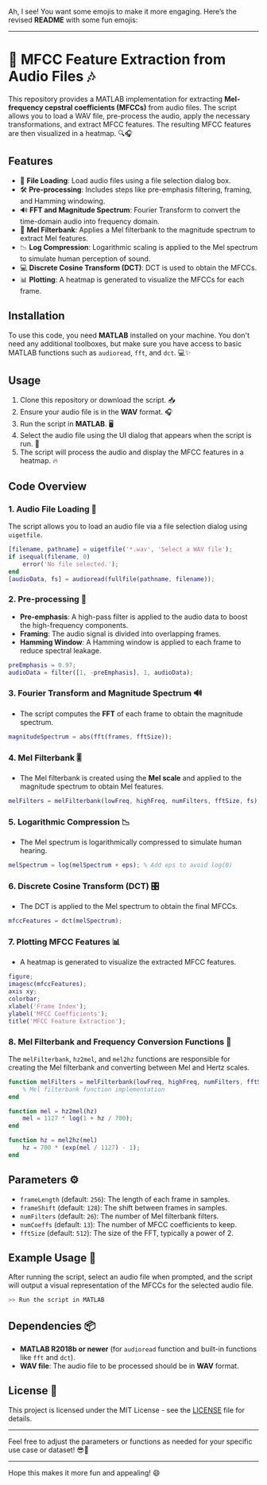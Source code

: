 Ah, I see! You want some emojis to make it more engaging. Here’s the revised **README** with some fun emojis:

---

# 🎵 **MFCC Feature Extraction from Audio Files** 🎶

This repository provides a MATLAB implementation for extracting **Mel-frequency cepstral coefficients (MFCCs)** from audio files. The script allows you to load a WAV file, pre-process the audio, apply the necessary transformations, and extract MFCC features. The resulting MFCC features are then visualized in a heatmap. 🔍🎧

## Features

- 📂 **File Loading**: Load audio files using a file selection dialog box.
- 🛠 **Pre-processing**: Includes steps like pre-emphasis filtering, framing, and Hamming windowing.
- 🔊 **FFT and Magnitude Spectrum**: Fourier Transform to convert the time-domain audio into frequency domain.
- 🔼 **Mel Filterbank**: Applies a Mel filterbank to the magnitude spectrum to extract Mel features.
- 📉 **Log Compression**: Logarithmic scaling is applied to the Mel spectrum to simulate human perception of sound.
- 💻 **Discrete Cosine Transform (DCT)**: DCT is used to obtain the MFCCs.
- 📊 **Plotting**: A heatmap is generated to visualize the MFCCs for each frame.

## Installation

To use this code, you need **MATLAB** installed on your machine. You don't need any additional toolboxes, but make sure you have access to basic MATLAB functions such as `audioread`, `fft`, and `dct`. 💻✨

## Usage

1. Clone this repository or download the script. 📥
2. Ensure your audio file is in the **WAV** format. 🎧
3. Run the script in **MATLAB**. 🖥️
4. Select the audio file using the UI dialog that appears when the script is run. 📝
5. The script will process the audio and display the MFCC features in a heatmap. 🔥

## Code Overview

### 1. Audio File Loading 📂
The script allows you to load an audio file via a file selection dialog using `uigetfile`.

```matlab
[filename, pathname] = uigetfile('*.wav', 'Select a WAV file');
if isequal(filename, 0)
    error('No file selected.');
end
[audioData, fs] = audioread(fullfile(pathname, filename));
```

### 2. Pre-processing 🔄
- **Pre-emphasis**: A high-pass filter is applied to the audio data to boost the high-frequency components.
- **Framing**: The audio signal is divided into overlapping frames.
- **Hamming Window**: A Hamming window is applied to each frame to reduce spectral leakage.

```matlab
preEmphasis = 0.97;
audioData = filter([1, -preEmphasis], 1, audioData);
```

### 3. Fourier Transform and Magnitude Spectrum 🔊
- The script computes the **FFT** of each frame to obtain the magnitude spectrum.

```matlab
magnitudeSpectrum = abs(fft(frames, fftSize));
```

### 4. Mel Filterbank 🎚️
- The Mel filterbank is created using the **Mel scale** and applied to the magnitude spectrum to obtain Mel features.

```matlab
melFilters = melFilterbank(lowFreq, highFreq, numFilters, fftSize, fs);
```

### 5. Logarithmic Compression 📉
- The Mel spectrum is logarithmically compressed to simulate human hearing.

```matlab
melSpectrum = log(melSpectrum + eps); % Add eps to avoid log(0)
```

### 6. Discrete Cosine Transform (DCT) 🎛️
- The DCT is applied to the Mel spectrum to obtain the final MFCCs.

```matlab
mfccFeatures = dct(melSpectrum);
```

### 7. Plotting MFCC Features 📊
- A heatmap is generated to visualize the extracted MFCC features.

```matlab
figure;
imagesc(mfccFeatures);
axis xy;
colorbar;
xlabel('Frame Index');
ylabel('MFCC Coefficients');
title('MFCC Feature Extraction');
```

### 8. Mel Filterbank and Frequency Conversion Functions 🔧

The `melFilterbank`, `hz2mel`, and `mel2hz` functions are responsible for creating the Mel filterbank and converting between Mel and Hertz scales.

```matlab
function melFilters = melFilterbank(lowFreq, highFreq, numFilters, fftSize, fs)
    % Mel filterbank function implementation
end

function mel = hz2mel(hz)
    mel = 1127 * log(1 + hz / 700);
end

function hz = mel2hz(mel)
    hz = 700 * (exp(mel / 1127) - 1);
end
```

## Parameters ⚙️

- `frameLength` (default: `256`): The length of each frame in samples.
- `frameShift` (default: `128`): The shift between frames in samples.
- `numFilters` (default: `26`): The number of Mel filterbank filters.
- `numCoeffs` (default: `13`): The number of MFCC coefficients to keep.
- `fftSize` (default: `512`): The size of the FFT, typically a power of 2.

## Example Usage 🚀

After running the script, select an audio file when prompted, and the script will output a visual representation of the MFCCs for the selected audio file.

```bash
>> Run the script in MATLAB
```

## Dependencies 📦

- **MATLAB R2018b or newer** (for `audioread` function and built-in functions like `fft` and `dct`).
- **WAV file**: The audio file to be processed should be in **WAV** format.

## License 📜

This project is licensed under the MIT License - see the [LICENSE](LICENSE) file for details.

---

Feel free to adjust the parameters or functions as needed for your specific use case or dataset! 😎🎤

---

Hope this makes it more fun and appealing! 😄
